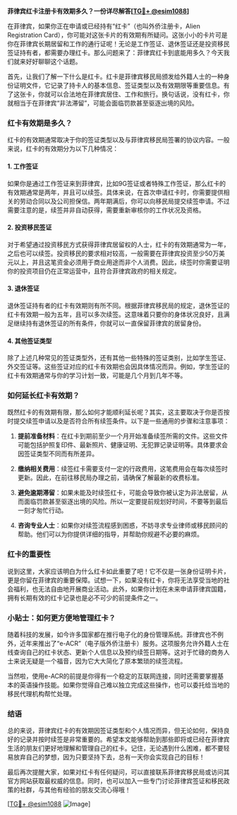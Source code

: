 **菲律宾红卡注册卡有效期多久？一份详尽解答[[TG💪+ @esim1088](https://t.me/s/esim1088)]**

在菲律宾，如果你正在申请或已经持有“红卡”（也叫外侨注册卡，Alien Registration Card），你可能对这张卡片的有效期有所疑问。这张小小的卡片可是你在菲律宾长期居留和工作的通行证呢！无论是工作签证、退休签证还是投资移民签证持有者，都需要办理红卡。那么问题来了：菲律宾红卡到底能用多久？今天我们就来好好聊聊这个话题。

首先，让我们了解一下什么是红卡。红卡是菲律宾移民局颁发给外籍人士的一种身份证明文件，它记录了持卡人的基本信息、签证类型以及有效期限等重要信息。有了这张卡，你就可以合法地在菲律宾居住、工作和旅行。换句话说，没有红卡，你就相当于在菲律宾“非法滞留”，可能会面临罚款甚至驱逐出境的风险。

### **红卡有效期是多久？**

红卡的有效期通常取决于你的签证类型以及与菲律宾移民局签署的协议内容。一般来说，红卡的有效期分为以下几种情况：

#### **1. 工作签证**
如果你是通过工作签证来到菲律宾，比如9G签证或者特殊工作签证，那么红卡的有效期通常是两年，并且可以续签。具体来说，在首次申请红卡时，你需要提供相关的劳动合同以及公司担保信。两年期满后，你可以向移民局提交续签申请。不过需要注意的是，续签并非自动获得，需要重新审核你的工作状况及资格。

#### **2. 投资移民签证**
对于希望通过投资移民方式获得菲律宾居留权的人士，红卡的有效期通常为一年，之后也可以续签。投资移民的要求相对较高，一般需要在菲律宾投资至少50万美元以上，并且这笔资金必须用于商业用途而非个人消费。因此，续签时你需要证明你的投资项目仍在正常运营中，且符合菲律宾政府的相关规定。

#### **3. 退休签证**
退休签证持有者的红卡有效期则有所不同。根据菲律宾移民局的规定，退休签证的红卡有效期一般为五年，且可以多次续签。这意味着只要你的身体状况良好，且满足继续持有退休签证的所有条件，你就可以一直保留菲律宾的居留身份。

#### **4. 其他签证类型**
除了上述几种常见的签证类型外，还有其他一些特殊的签证类别，比如学生签证、外交签证等。这些签证对应的红卡有效期也会因具体情况而异。例如，学生签证的红卡有效期通常与你的学习计划一致，可能是几个月到几年不等。

### **如何延长红卡有效期？**

既然红卡的有效期有限，那么如何才能顺利延长呢？其实，这主要取决于你是否按时提交续签申请以及是否符合所有续签条件。以下是一些通用的步骤和注意事项：

1. **提前准备材料**：在红卡到期前至少一个月开始准备续签所需的文件。这些文件可能包括护照复印件、最新照片、健康证明、无犯罪记录证明等。具体要求会因签证类型不同而有所差异。

2. **缴纳相关费用**：续签红卡需要支付一定的行政费用，这笔费用会在每次续签时更新。因此，在前往移民局办理之前，请确保了解最新的收费标准。

3. **避免逾期滞留**：如果未能及时续签红卡，可能会导致你被认定为非法居留，从而面临罚款甚至驱逐出境的风险。所以一定要提前规划好时间，不要等到最后一刻才匆忙行动。

4. **咨询专业人士**：如果你对续签流程感到困惑，不妨寻求专业律师或移民顾问的帮助。他们可以为你提供详细的指导，并帮助你规避不必要的麻烦。

### **红卡的重要性**

说到这里，大家应该明白为什么红卡如此重要了吧！它不仅是一张身份证明卡片，更是你留在菲律宾的重要保障。试想一下，如果没有红卡，你将无法享受当地的社会福利，也无法自由地开展商业活动。此外，如果你计划在未来申请菲律宾国籍，拥有长期有效的红卡记录也是必不可少的前提条件之一。

### **小贴士：如何更方便地管理红卡？**

随着科技的发展，如今许多国家都在推行电子化的身份管理系统。菲律宾也不例外，近年来推出了“e-ACR”（电子版外侨注册卡）服务。这项服务允许外籍人士在线查询自己的红卡状态、更新个人信息以及预约续签日期等。这对于忙碌的商务人士来说无疑是一个福音，因为它大大简化了原本繁琐的续签流程。

当然啦，使用e-ACR的前提是你得有一个稳定的互联网连接，同时还需要掌握基本的英语操作技能。如果你觉得自己难以独立完成这些操作，也可以委托给当地的移民代理机构帮忙处理。

### **结语**

总的来说，菲律宾红卡的有效期因签证类型和个人情况而异，但无论如何，保持良好的记录并按时续签是非常重要的。希望本文能够帮助到那些即将或已经在菲律宾生活的朋友们更好地理解和管理自己的红卡。记住，无论遇到什么困难，都不要轻易放弃自己的梦想，因为只要坚持下去，总有一天你会实现自己的目标！

最后再次提醒大家，如果对红卡有任何疑问，可以直接联系菲律宾移民局或访问其官方网站获取最权威的信息。同时，也可以加入一些专门讨论菲律宾签证和移民政策的社群，与其他有经验的朋友交流心得哦！

[[TG💪+ @esim1088](https://t.me/s/esim1088) ![Image](https://i.postimg.cc/4NQfJmqS/Snipaste-2025-05-13-00-14-12.png)]